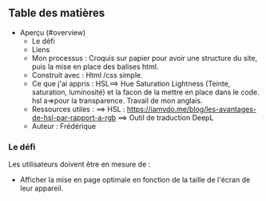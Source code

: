 ## Table des matières

- Aperçu (#overview)
  - Le défi 
  - Liens
  - Mon processus : Croquis sur papier pour avoir une structure du site, puis la mise en place des balises html.
  - Construit avec : Html /css simple.
  - Ce que j'ai appris : HSL==> Hue Saturation Lightness (Teinte, saturation, luminosité) et la facon de la mettre en place dans   le code. hsl a=>pour la transparence.
    Travail de mon anglais. 
  - Ressources utiles : 
  ==> HSL : https://iamvdo.me/blog/les-avantages-de-hsl-par-rapport-a-rgb
  ==> Outil de traduction DeepL
  - Auteur : Frédérique

### Le défi

Les utilisateurs doivent être en mesure de :

- Afficher la mise en page optimale en fonction de la taille de l'écran de leur appareil.

